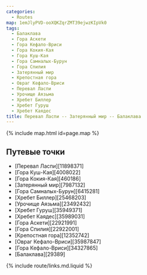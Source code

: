 ```yaml
---
categories:
  - Routes
map: 1emJlyPVD-ooXQKZqrZMT39ejwzKIpVk0
tags:
  - Балаклава
  - Гора Аскети
  - Гора Кефало-Вриси
  - Гора Кокия-Кая
  - Гора Куш-Кая
  - Гора Самналых-Бурун
  - Гора Спилия
  - Затерянный мир
  - Крепостная гора
  - Овраг Кефало-Вриси
  - Перевал Ласпи
  - Урочище Аязьма
  - Хребет Биллер
  - Хребет Гуруш
  - Хребет Каядес
title: Перевал Ласпи -- Затерянный мир -- Балаклава
---
```


{% include map.html id=page.map %}

## Путевые точки

- [Перевал Ласпи][11898371]
- [Гора Куш-Кая][4008022]
- [Гора Кокия-Кая][460186]
- [Затерянный мир][7987132]
- [Гора Самналых-Бурун][6415281]
- [Хребет Биллер][25468203]
- [Урочище Аязьма][23492432]
- [Хребет Гуруш][35949371]
- [Хребет Каядес][35989031]
- [Гора Аскети][22921991]
- [Гора Спилия][22922001]
- [Крепостная гора][12352742]
- [Овраг Кефало-Вриси][35987847]
- [Гора Кефало-Вриси][34327865]
- [Балаклава][29389]

{% include route/links.md.liquid %}
